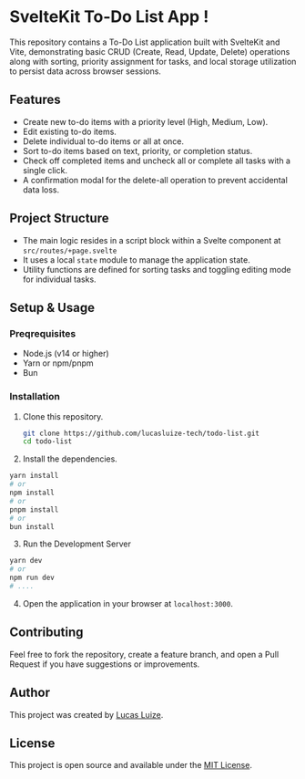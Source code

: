 # SvelteKit To-Do List App !

This repository contains a To-Do List application built with SvelteKit and Vite, demonstrating basic CRUD (Create, Read, Update, Delete) operations along with sorting, priority assignment for tasks, and local storage utilization to persist data across browser sessions.

## Features

- Create new to-do items with a priority level (High, Medium, Low).
- Edit existing to-do items.
- Delete individual to-do items or all at once.
- Sort to-do items based on text, priority, or completion status.
- Check off completed items and uncheck all or complete all tasks with a single click.
- A confirmation modal for the delete-all operation to prevent accidental data loss.

## Project Structure

- The main logic resides in a script block within a Svelte component at `src/routes/+page.svelte`
- It uses a local `state` module to manage the application state.
- Utility functions are defined for sorting tasks and toggling editing mode for individual tasks.

## Setup & Usage

### Preqrequisites

- Node.js (v14 or higher)
- Yarn or npm/pnpm
- Bun

### Installation

1. Clone this repository.
   ```bash
   git clone https://github.com/lucasluize-tech/todo-list.git
   cd todo-list
   ```
2. Install the dependencies.

```bash
yarn install
# or
npm install
# or
pnpm install
# or
bun install
```

3. Run the Development Server

```bash
yarn dev
# or
npm run dev
# ....
```

4. Open the application in your browser at `localhost:3000`.

## Contributing

Feel free to fork the repository, create a feature branch, and open a Pull Request if you have suggestions or improvements.

## Author

This project was created by [Lucas Luize](https://lucasluize.com/).

## License

This project is open source and available under the [MIT License](LICENSE).
